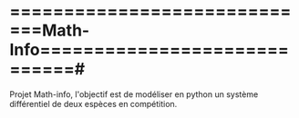 # =============================Math-Info=============================#

Projet Math-info, l'objectif est de modéliser en python un système différentiel de deux espèces en compétition.
